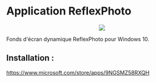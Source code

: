 # Application ReflexPhoto
<p align="center">
<img src="https://reflexphoto.eu/styles/ReflexPhoto/theme/images/site_logo.gif">
</p>
Fonds d'écran dynamique ReflexPhoto pour Windows 10.



## Installation :
https://www.microsoft.com/store/apps/9NGSMZ58RXQH
